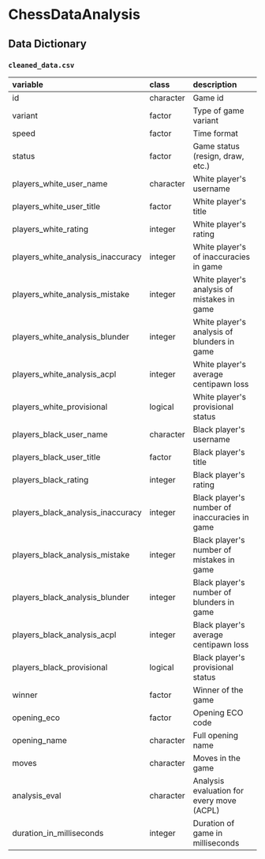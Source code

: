 # ChessDataAnalysis

## Data Dictionary

### `cleaned_data.csv`

| variable                          | class     | description                                   |
|:-----------------------|:-----------------|:-----------------------------|
| id                                | character | Game id                                       |
| variant                           | factor    | Type of game variant                          |
| speed                             | factor    | Time format                                   |
| status                            | factor    | Game status (resign, draw, etc.)              |
| players_white_user_name           | character | White player's username                       |
| players_white_user_title          | factor    | White player's title                          |
| players_white_rating              | integer   | White player's rating                         |
| players_white_analysis_inaccuracy | integer   | White player's of inaccuracies in game        |
| players_white_analysis_mistake    | integer   | White player's analysis of mistakes in game   |
| players_white_analysis_blunder    | integer   | White player's analysis of blunders in game   |
| players_white_analysis_acpl       | integer   | White player's average centipawn loss         |
| players_white_provisional         | logical   | White player's provisional status             |
| players_black_user_name           | character | Black player's username                       |
| players_black_user_title          | factor    | Black player's title                          |
| players_black_rating              | integer   | Black player's rating                         |
| players_black_analysis_inaccuracy | integer   | Black player's number of inaccuracies in game |
| players_black_analysis_mistake    | integer   | Black player's number of mistakes in game     |
| players_black_analysis_blunder    | integer   | Black player's number of blunders in game     |
| players_black_analysis_acpl       | integer   | Black player's average centipawn loss         |
| players_black_provisional         | logical   | Black player's provisional status             |
| winner                            | factor    | Winner of the game                            |
| opening_eco                       | factor    | Opening ECO code                              |
| opening_name                      | character | Full opening name                             |
| moves                             | character | Moves in the game                             |
| analysis_eval                     | character | Analysis evaluation for every move (ACPL)     |
| duration_in_milliseconds          | integer   | Duration of game in milliseconds              |
